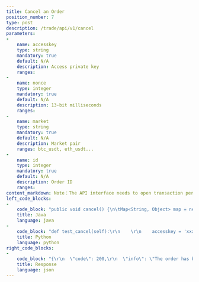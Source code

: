 ```yaml
---
title: Cancel an Order
position_number: 7
type: post
description: /trade/api/v1/cancel
parameters:
-
    name: accesskey
    type: string
    mandatory: true
    default: N/A
    description: Access private key
    ranges:
-
    name: nonce
    type: integer
    mandatory: true
    default: N/A
    description: 13-bit milliseconds
    ranges:
-
    name: market
    type: string
    mandatory: true
    default: N/A
    description: Market pair
    ranges: btc_usdt, eth_usdt...
-
    name: id
    type: integer
    mandatory: true
    default: N/A
    description: Order ID
    ranges:
content_markdown: Note：The API interface needs to open transaction permissions.
left_code_blocks:
-
    code_block: "public void cancel() {\n\tMap<String, Object> map = new HashMap<String, Object>();\n\tmap.put(\"accesskey\", accessKey);\n\tmap.put(\"nonce\", System.currentTimeMillis());\n\tmap.put(\"market\", \"btc_usdt\");\n\tmap.put(\"id\", \"156387346384491\");\n\t// Signature\n\tString signature = HttpUtil.getSignature(map, secretKey);\n\tmap.put(\"signature\", signature);\n\t\n\tString text = HttpUtil.post(URL + \"/trade/api/v1/cancel\", map);\n\tSystem.out.println(text);\n}"
    title: Java
    language: java
-
    code_block: "def test_cancel(self):\r\n    \r\n    accesskey = 'xxxxxxxxxxxxxxxxxxxx'\r\n    secretkey = 'xxxxxxxxxxxxxxxxxxxx'\r\n    sra = SignedRequestAPI(accesskey, secretkey)  \r\n    \r\n    params = {\r\n            'market':'forth_usdt',\r\n            'id':'6823168236830742528'\r\n    }\r\n    \r\n    status, data, _ = sra.palce_order(params)\r\n    \r\n    assert  data.get('code') == 200\r\n    assert data.get('data') is not None\r\n    self.assertTrue(status)\r\n    self.assertTrue(isinstance(data, dict))\r\n    \r\n    print('test cancel >>> ', data)"
    title: Python
    language: python
right_code_blocks:
-
    code_block: "{\r\n  \"code\": 200,\r\n  \"info\": \"The order has been canceled successfully\"\r\n}"
    title: Response
    language: json
---
```

